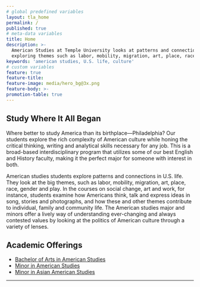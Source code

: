 ```yaml
---
# global predefined variables
layout: tla_home
permalink: /
published: true
# meta-data variables
title: Home
description: >-
  American Studies at Temple University looks at patterns and connections in U.S. life,
  exploring themes such as labor, mobility, migration, art, place, race, and gender.
keywords: 'american studies, U.S. life, culture'
# custom variables
feature: true
feature-title: 
feature-image: media/hero_bg@3x.png
feature-body: >-
promotion-table: true
---
```

## Study Where It All Began
Where better to study America than its birthplace—Philadelphia? Our students explore the rich complexity of American culture while honing the critical thinking, writing and analytical skills necessary for any job. This is a broad-based interdisciplinary program that utilizes some of our best English and History faculty, making it the perfect major for someone with interest in both.

American studies students explore patterns and connections in U.S. life. They look at the big themes, such as labor, mobility, migration, art, place, race, gender and play. In the courses on social change, art and work, for instance, students examine how Americans think, talk and express ideas in song, stories and photographs, and how these and other themes contribute to individual, family and community life. The American studies major and minors offer a lively way of understanding ever-changing and always contested values by looking at the politics of American culture through a variety of lenses.

## Academic Offerings
- [Bachelor of Arts in American Studies](https://www.temple.edu/academics/degree-programs/american-studies-major-la-amst-ba)
- [Minor in American Studies](https://bulletin.temple.edu/undergraduate/liberal-arts/american-studies/minor-american-studies/)
- [Minor in Asian American Studies](https://bulletin.temple.edu/undergraduate/liberal-arts/american-studies/asian-american-studies-minor/)

___
